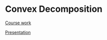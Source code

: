 # Convex Decomposition

[Course work](./CDecompositionTex)

[Presentation](https://docs.google.com/presentation/d/1N9TaP5EVXAVRkdiSq-BimGYwW30w9vZ_HhTx-4wuJxY/edit?usp=sharing)
